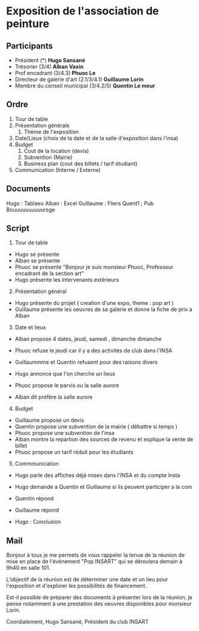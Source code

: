# Exposition de l'association de peinture

## Participants

- Président (*) **Hugo Sansané**
- Trésorier (3/4) **Alban Vaxin**
- Prof encadrant (3/4.3) **Phuoc Le**
- Directeur de galerie d'art (2.1/3/4.1) **Guillaume Lorin**
- Membre du conseil municipal (3/4.2/5)  **Quentin Le meur**

## Ordre

1. Tour de table
2. Présentation générale
   1. Thème de l'exposition
3. Date/Lieux (choix de la date et de la salle d'exposition dans l'insa)
4. Budget
   1. Cout de la location (devis)
   2. Subvention (Mairie)
   3. Business plan (cout des billets / tarif étudiant)
5. Communication (Interne / Externe)

## Documents

Hugo : Tablaeu
Alban : Excel
Guillaume : Fliers
Quent1 ; Pub Bouuuuuuuuuursge

## Script

1. Tour de table
- Hugo se présente
- Alban se présente
- Phuoc se présente "Bonjour je suis monsieur Phuoc, Professeur encadrant de la section art"
- Hugo présente les intervenants extérieurs 

2. Présentation général
- Hugo présente du projet ( creation d'une expo, theme : pop art )
- Guillaume présente les oeuvres de sa galerie et donne la fiche de prix a Alban

3. Date et lieux
- Alban propose 4 dates, jeudi, samedi , dimanche dimanche 
- Phuoc refuse le jeudi car il y a des activités de club dans l'INSA
- Guillaummme et Quentin refusent pour des raisons divers 

- Hugo annonce que l'on cherche un lieux
- Phuoc propose le parvis ou la salle aurore
- Alban dit préfère la salle aurore

4. Budget
- Guillaume propose un devis 
- Quentin propose une subvention de la mairie ( débattre  si temps )
- Phuoc propose une subvention de l'insa
- Alban montre la repartion des sources de revenu et explique la vente de billet
- Phuoc propose un tarif réduit  pour les étudiants 

5. Commmunication
- Hugo parle des affiches déjà mises dans l'INSA et du compte Insta
- Hugo demande a Quentin et Guillaume si ils peuvent participer a la com 
- Quentin répond
- Guillaume répond


- Hugo : Conclusion

## Mail

Bonjour à tous
je me permets de vous rappeler la tenue de la réunion de mise en place de l'événement "Pop INSART" qui se déroulera demain à 9h40 en salle 101.

L'objectif de la réunion est de déterminer une date et un lieu pour l'exposition et d'explorer les possibilités de financement.

Est-il possible de préparer des documents à présenter lors de la réunion, je pense notamment à une prestation des oeuvres disponibles pour monsieur Lorin.

Coordialement,
Hugo Sansané,
Président du club INSART